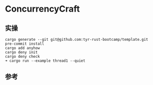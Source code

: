 # ConcurrencyCraft

## 实操

```shell
cargo generate --git git@github.com:tyr-rust-bootcamp/template.git
pre-commit install
cargo add anyhow
cargo deny init
cargo deny check
➜ cargo run --example thread1 --quiet
```

## 参考
